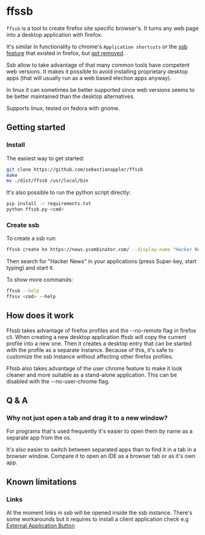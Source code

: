 # ffssb

`ffssb` is a tool to create firefox site specific browser's. It turns any web
page into a desktop application with firefox.

It's similar in functionality to chrome's `Application shortcuts` or the [ssb feature](https://wiki.mozilla.org/Prism)
that existed in firefox, but [got removed](https://bugzilla.mozilla.org/show_bug.cgi?id=1682593).

Ssb allow to take advantage of that many common tools have competent web
versions. It makes it possible to avoid installing proprietary desktop apps (that
will usually run as a web based election apps anyway).

In linux it can sometimes be better supported since web versions seems to be
better maintained than the desktop alternatives.

Supports linux, tested on fedora with gnome.

## Getting started

### Install

The easiest way to get started:
``` sh
git clone https://github.com/sebastianappler/ffssb
make
mv ./dist/ffssb /usr/local/bin
```

It's also possible to run the python script directly:
``` sh
pip install -r requirements.txt
python ffssb.py <cmd>
```

### Create ssb

To create a ssb run:
``` sh
ffssb create hn https://news.ycombinator.com/ --display-name "Hacker News"
```

Then search for "Hacker News" in your applications (press Super-key, start
typing) and start it.

To show more commands:
``` sh
ffssb --help
ffssv <cmd> --help
```

## How does it work

Ffssb takes advantage of firefox profiles and the --no-remote flag in firefox
cli. When creating a new desktop application ffssb will copy the current profile
into a new one. Then it creates a desktop entry that can be started with the
profile as a separate instance. Because of this, it's safe to customize the ssb
instance without affecting other firefox profiles.

Ffssb also takes advantage of the user chrome feature to make it look cleaner
and more suitable as a stand-alone application. This can be disabled with the
--no-user-chrome flag.

## Q & A

### Why not just open a tab and drag it to a new window?
For programs that's used frequently it's easier to open them by name as a
separate app from the os.

It's also easier to switch between separated apps than to find it in a tab in a
browser window. Compare it to open an IDE as a browser tab or as it's own app.

## Known limitations

### Links
At the moment links in ssb will be opened inside the ssb instance. There's some
workarounds but it requires to install a client application check e.g
[External Application Button](https://addons.mozilla.org/en-US/firefox/addon/external-application/)
